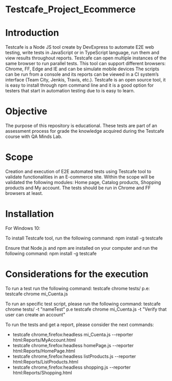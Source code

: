 # Testcafe_Project_Ecommerce

# Introduction
Testcafe is a Node JS tool create by DevExpress to automate E2E web testing, write tests in JavaScript or in TypeScript language, run them and view results throughout reports. Testcafe can open multiple instances of the same browser to run parallel tests. This tool can support different browsers: Chrome, FF, Edge and IE and can be simulate mobile devices The scripts can be run from a console and its reports can be viewed in a CI system’s interface (Team City, Jenkis, Travis, etc.). Testcafe is an open source tool, it is easy to install through npm command line and it is a good option for testers that start in automation testing due to is easy to learn. 

# Objective
The purpose of this repository is educational. These tests are part of an assessment process for grade the knowledge acquired during the Testcafe course with QA Minds Lab.

# Scope
Creation and execution of E2E automated tests using Testcafe tool to validate functionalities in an E-commerce site. Within the scope will be validated the following modules: Home page, Catalog products, Shopping products and My account. The tests should be run in Chrome and FF browsers at least. 

# Installation
For Windows 10:

To install Testcafe tool, run the following command:
npm install -g testcafe

Ensure that Node.js and npm are installed on your computer and run the following command:
npm install -g testcafe

# Considerations for the execution 

To run a test run the following command:
testcafe chrome tests/ 
p.e: testcafe chrome mi_Cuenta.js

To run an specific test script, please run the following command:
testcafe chrome tests/ -t "nameTest"
p.e testcafe chrome mi_Cuenta.js -t "Verify that user can create an account"

To run the tests and get a report, please consider the next commands:

- testcafe chrome,firefox:headless mi_Cuenta.js --reporter html:Reports/MyAccount.html
- testcafe chrome,firefox:headless homePage.js --reporter html:Reports/HomePage.html
- testcafe chrome,firefox:headless listProducts.js --reporter html:Reports/ListProducts.html
- testcafe chrome,firefox:headless shopping.js --reporter html:Reports/Shopping.html
